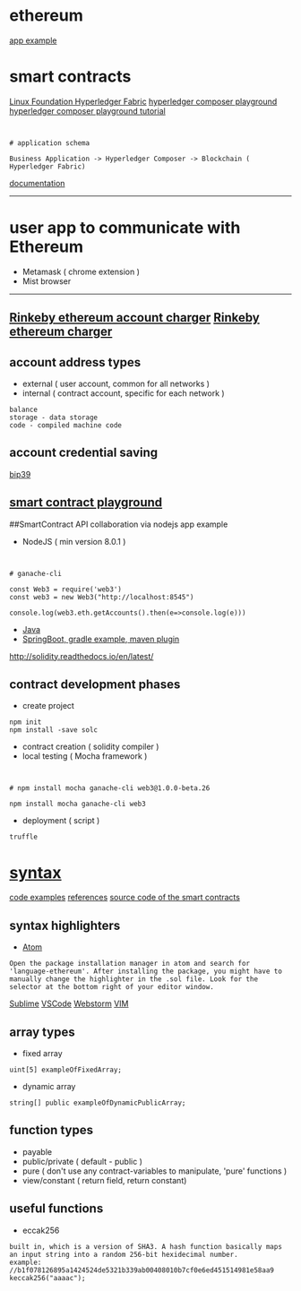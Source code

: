 # ethereum

[app example](https://github.com/StephenGrider/EthereumCasts)


# smart contracts

[Linux Foundation Hyperledger Fabric](https://www.hyperledger.org/projects/fabric)
[hyperledger composer playground](http://composer-playground.mybluemix.net/login)
[hyperledger composer playground tutorial](https://hyperledger.github.io/composer/latest/tutorials/playground-tutorial.html)
```


# application schema

Business Application -> Hyperledger Composer -> Blockchain ( Hyperledger Fabric)
```
[documentation](http://solidity.readthedocs.io/en/latest/)

---


# user app to communicate with Ethereum

* Metamask ( chrome extension )
* Mist browser
---
[Rinkeby ethereum account charger](rinkeby-faucet.com)
[Rinkeby ethereum charger](https://faucet.rinkeby.io)
---


## account address types

* external ( user account, common for all networks )
* internal ( contract account, specific for each network )
```
balance
storage - data storage
code - compiled machine code 
```


## account credential saving

[bip39](https://iancoleman.io/bip39/)


## [smart contract playground](http://remix.ethereum.org)


##SmartContract API collaboration via nodejs app example

* NodeJS ( min version 8.0.1 )
```


# ganache-cli 

const Web3 = require('web3')
const web3 = new Web3("http://localhost:8545")

console.log(web3.eth.getAccounts().then(e=>console.log(e)))
```
* [Java](https://docs.web3j.io/getting_started.html)
* [SpringBoot, gradle example, maven plugin](https://github.com/web3j/)

http://solidity.readthedocs.io/en/latest/


## contract development phases

* create project
```
npm init
npm install -save solc
```
* contract creation ( solidity compiler )
* local testing ( Mocha framework )
```


# npm install mocha ganache-cli web3@1.0.0-beta.26

npm install mocha ganache-cli web3
```
* deployment ( script )
```
truffle
```


# [syntax](http://solidity.readthedocs.io/en/latest/)

[code examples](https://solidity.readthedocs.io/en/latest/solidity-by-example.html)
[references](https://solidity.readthedocs.io/en/latest/solidity-in-depth.html)
[source code of the smart contracts](https://github.com/ethereum/solidity)


## syntax highlighters

* [Atom](https://atom.io/packages/language-ethereum)
```
Open the package installation manager in atom and search for 'language-ethereum'. After installing the package, you might have to manually change the highlighter in the .sol file. Look for the selector at the bottom right of your editor window.
```
[Sublime](https://packagecontrol.io/packages/Ethereum)
[VSCode](https://github.com/juanfranblanco/vscode-solidity)
[Webstorm](https://plugins.jetbrains.com/plugin/9475-intellij-solidity)
[VIM](https://github.com/tomlion/vim-solidity)


## array types

* fixed array
```
uint[5] exampleOfFixedArray;
```
* dynamic array
```
string[] public exampleOfDynamicPublicArray;
```


## function types

* payable
* public/private ( default - public )
* pure ( don't use any contract-variables to manipulate, 'pure' functions  )
* view/constant ( return field, return constant)


## useful functions

* eccak256 
```
built in, which is a version of SHA3. A hash function basically maps an input string into a random 256-bit hexidecimal number.
example:
//b1f078126895a1424524de5321b339ab00408010b7cf0e6ed451514981e58aa9
keccak256("aaaac");
```

